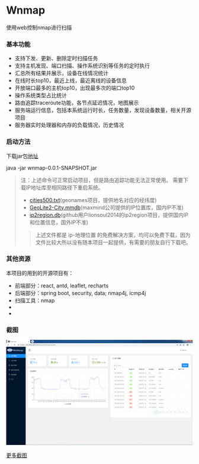 # Wnmap

使用web控制nmap进行扫描


### 基本功能

- 支持下发、更新、删除定时扫描任务
- 支持主机发现、端口扫描、操作系统识别等任务的定时执行
- 汇总所有结果并展示，设备在线情况统计
- 在线时长top10，最近上线，最近离线的设备信息
- 开放端口最多的主机top10，出现最多次的端口top10
- 操作系统类型占比统计
- 路由追踪traceroute功能，各节点延迟情况，地图展示
- 服务端运行信息，包括本系统运行时长，任务数量，发现设备数量，相关开源项目
- 服务器实时处理器和内存的负载情况，历史情况

### 启动方法

下载jar包[地址](https://github.com/Alfriend-xing/wnmap/releases/download/0.0.1/wnmap-0.0.1-SNAPSHOT.jar)

java -jar wnmap-0.0.1-SNAPSHOT.jar

>注：上述命令可正常启动项目，但是路由追踪功能无法正常使用。
>需要下载IP地址库至相同路径下重启系统。
> - [cities500.txt](http://download.geonames.org/export/dump/cities500.zip)(geonames项目，提供地名对应的经纬度)
> - [GeoLite2-City.mmdb](https://dev.maxmind.com/geoip/geoip2/geolite2/)(maxmind公司提供的IP位置库，国内IP不准)
> - [ip2region.db](https://github.com/lionsoul2014/ip2region/blob/master/data/ip2region.db)(github用户lionsoul2014的ip2region项目，提供国内IP和位置信息，国外IP不准)
>> 上述文件都是 ip-地理位置 的免费解决方案，均可以免费下载，因为文件比较大所以没有随本项目一起提供，有需要的朋友自行下载吧。


### 其他资源

本项目的用到的开源项目有：

- 前端部分：react, antd, leaflet, recharts
- 后端部分：spring boot, security, data; nmap4j, icmp4j
- 扫描工具：nmap
- 
- 

### 截图

![](img/1.png)

[更多截图](img/img.md)


